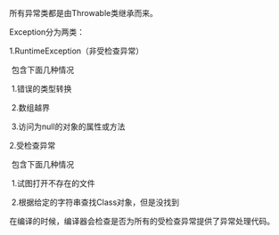 所有异常类都是由Throwable类继承而来。

Exception分为两类：

1.RuntimeException（非受检查异常）

​	包含下面几种情况

​		1.错误的类型转换

​		2.数组越界

​		3.访问为null的对象的属性或方法

2.受检查异常

​	包含下面几种情况

​		1.试图打开不存在的文件

​		2.根据给定的字符串查找Class对象，但是没找到

在编译的时候，编译器会检查是否为所有的受检查异常提供了异常处理代码。



